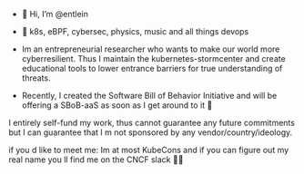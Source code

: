 - 👋 Hi, I’m @entlein
- 👀 k8s, eBPF, cybersec, physics, music and all things devops

- Im an entrepreneurial researcher who wants to make our world more cyberresilient. Thus I maintain the kubernetes-stormcenter and create educational tools to lower entrance barriers for true understanding of threats.
- Recently, I created the Software Bill of Behavior Initiative and will be offering a SBoB-aaS as soon as I get around to it 🐝


I entirely self-fund my work, thus cannot guarantee any future commitments but I can guarantee that I m not sponsored by any vendor/country/ideology.


if you d like to meet me: Im at most KubeCons and if you can figure out my real name you ll find me on the CNCF slack 🐣🦢

<!---
entlein/entlein is a ✨ special ✨ repository because its `README.md` (this file) appears on your GitHub profile.
You can click the Preview link to take a look at your changes.
--->
